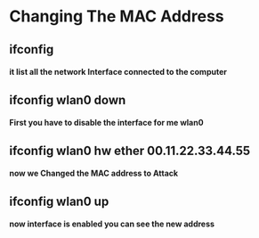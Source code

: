 # Changing The MAC Address 
## ifconfig  
#### it list all the network Interface connected to the computer
## ifconfig wlan0 down  
#### First you have to disable the interface for me wlan0
## ifconfig wlan0 hw ether 00.11.22.33.44.55 
#### now we Changed the MAC address to Attack
## ifconfig wlan0 up 
#### now interface is enabled you can see the new address
